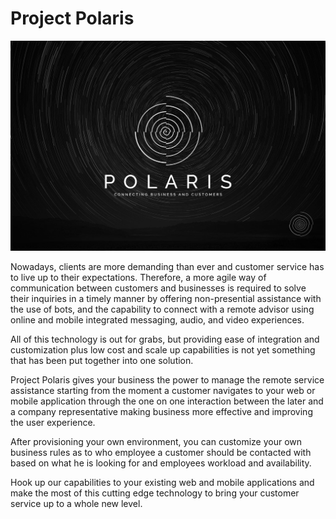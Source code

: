 # Project Polaris

![alt test](images/Polaris.jpg)

Nowadays, clients are more demanding than ever and customer service has to live up to their expectations. Therefore, a more agile way of communication between customers and businesses is required to solve their inquiries in a timely manner by offering non-presential assistance with the use of bots, and the capability to connect with a remote advisor using online and mobile integrated messaging, audio, and video experiences.
 
All of this technology is out for grabs, but providing ease of integration and customization plus low cost and scale up capabilities is not yet something that has been put together into one solution.
 
Project Polaris gives your business the power to manage the remote service assistance starting from the moment a customer navigates to your web or mobile application through the one on one interaction between the later and a company representative making business more effective and improving the user experience.

After provisioning your own environment, you can customize your own business rules as to who employee a customer should be contacted with based on what he is looking for and employees workload and availability.

Hook up our capabilities to your existing web and mobile applications and make the most of this cutting edge technology to bring your customer service up to a whole new level.
